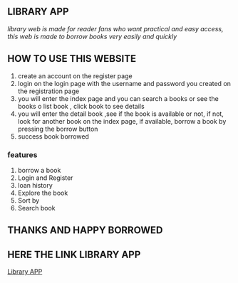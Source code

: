 
## LIBRARY APP 

*library web is made for reader fans who want practical and easy access, this web is made to borrow books very easily and quickly*

## HOW TO USE THIS WEBSITE



1. create an account on the register page
2. login on the login page with the username and password you created on the registration page
3. you will enter the index page and you can search a books or see the books o list book , 
click book to see details
4. you will enter the detail book ,see if the book is available or not, if not, look for another book on the index page, if available, borrow a book by pressing the borrow button
5. success book borrowed

### features
1. borrow a book
2. Login and Register
3. loan history
4. Explore the book
5. Sort by
6. Search book

## THANKS AND HAPPY BORROWED

## HERE THE LINK LIBRARY APP
[Library APP](https://joenathan-sirait.github.io/library-app/)